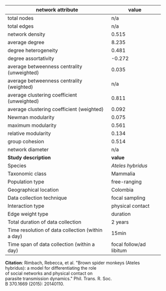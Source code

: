network attribute|value
---|---
total nodes|n/a
total edges|n/a
network density|0.515
average degree|8.235
degree heterogeneity|0.481
degree assortativity|-0.272
average betweenness centrality (unweighted)|0.035
average betweenness centrality (weighted)|n/a
average clustering coefficient (unweighted)|0.811
average clustering coefficient (weighted)|0.092
Newman modularity|0.075
maximum modularity|0.561
relative modularity|0.134
group cohesion|0.514
network diameter|n/a
**Study description**|**value**
Species|*Ateles hybridus*
Taxonomic class|Mammalia
Population type|free-ranging
Geographical location|Colombia
Data collection technique|focal sampling
Interaction type|physical contact
Edge weight type|duration
Total duration of data collection|2 years
Time resolution of data collection (within a day)|15min
Time span of data collection (within a day)|focal follow/ad libitum
**Citation**: Rimbach, Rebecca, et al. "Brown spider monkeys (Ateles <br> hybridus): a model for differentiating the role <br> of social networks and physical contact on <br> parasite transmission dynamics." Phil. Trans. R. Soc. <br> B 370.1669 (2015): 20140110.